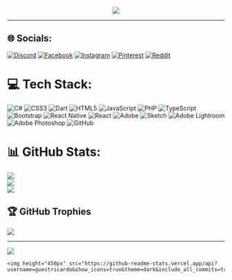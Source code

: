 <div align='center' > 
    <img  src="https://a.imagem.app/o1Lyi1.png">      
</div> <hr>

## 🌐 Socials:
[![Discord](https://img.shields.io/badge/Discord-%237289DA.svg?logo=discord&logoColor=white)](https://discord.gg/guestricardo23) [![Facebook](https://img.shields.io/badge/Facebook-%231877F2.svg?logo=Facebook&logoColor=white)](https://facebook.com/Guestricardo) [![Instagram](https://img.shields.io/badge/Instagram-%23E4405F.svg?logo=Instagram&logoColor=white)](https://instagram.com/guestricardo) [![Pinterest](https://img.shields.io/badge/Pinterest-%23E60023.svg?logo=Pinterest&logoColor=white)](https://pinterest.com/guestricardo) [![Reddit](https://img.shields.io/badge/Reddit-%23FF4500.svg?logo=Reddit&logoColor=white)](https://reddit.com/user/u/guestricardo) 

# 💻 Tech Stack:
![C#](https://img.shields.io/badge/c%23-%23239120.svg?style=for-the-badge&logo=csharp&logoColor=white) ![CSS3](https://img.shields.io/badge/css3-%231572B6.svg?style=for-the-badge&logo=css3&logoColor=white) ![Dart](https://img.shields.io/badge/dart-%230175C2.svg?style=for-the-badge&logo=dart&logoColor=white) ![HTML5](https://img.shields.io/badge/html5-%23E34F26.svg?style=for-the-badge&logo=html5&logoColor=white) ![JavaScript](https://img.shields.io/badge/javascript-%23323330.svg?style=for-the-badge&logo=javascript&logoColor=%23F7DF1E) ![PHP](https://img.shields.io/badge/php-%23777BB4.svg?style=for-the-badge&logo=php&logoColor=white) ![TypeScript](https://img.shields.io/badge/typescript-%23007ACC.svg?style=for-the-badge&logo=typescript&logoColor=white) ![Bootstrap](https://img.shields.io/badge/bootstrap-%238511FA.svg?style=for-the-badge&logo=bootstrap&logoColor=white) ![React Native](https://img.shields.io/badge/react_native-%2320232a.svg?style=for-the-badge&logo=react&logoColor=%2361DAFB) ![React](https://img.shields.io/badge/react-%2320232a.svg?style=for-the-badge&logo=react&logoColor=%2361DAFB) ![Adobe](https://img.shields.io/badge/adobe-%23FF0000.svg?style=for-the-badge&logo=adobe&logoColor=white) ![Sketch](https://img.shields.io/badge/Sketch-FFB387?style=for-the-badge&logo=sketch&logoColor=black) ![Adobe Lightroom](https://img.shields.io/badge/Adobe%20Lightroom-31A8FF.svg?style=for-the-badge&logo=Adobe%20Lightroom&logoColor=white) ![Adobe Photoshop](https://img.shields.io/badge/adobe%20photoshop-%2331A8FF.svg?style=for-the-badge&logo=adobe%20photoshop&logoColor=white) ![GitHub](https://img.shields.io/badge/github-%23121011.svg?style=for-the-badge&logo=github&logoColor=white)
# 📊 GitHub Stats:
![](https://github-readme-stats.vercel.app/api?username=GuestRicardo&theme=dark&hide_border=true&include_all_commits=true&count_private=true)<br/>
![](https://github-readme-streak-stats.herokuapp.com/?user=GuestRicardo&theme=dark&hide_border=true)<br/>
![](https://github-readme-stats.vercel.app/api/top-langs/?username=GuestRicardo&theme=dark&hide_border=true&include_all_commits=true&count_private=true&layout=compact)

## 🏆 GitHub Trophies
![](https://github-profile-trophy.vercel.app/?username=GuestRicardo&theme=radical&no-frame=false&no-bg=true&margin-w=4)

---
[![](https://visitcount.itsvg.in/api?id=GuestRicardo&icon=0&color=0)](https://visitcount.itsvg.in)

<!-- Proudly created with GPRM ( https://gprm.itsvg.in ) -->


  <!--quadro 1-->
    <img height="450px" src="https://github-readme-stats.vercel.app/api?username=guestricardo&show_icons=true&theme=dark&include_all_commits=true&count_private=true"/>
</div>


    


 
  





